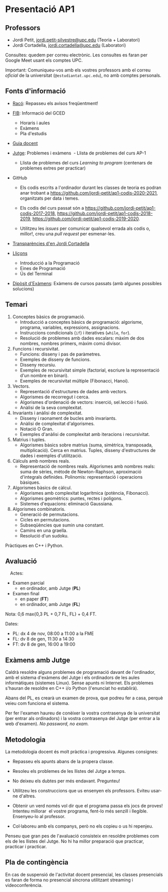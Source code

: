 # Presentació AP1

## Professors

- Jordi Petit, jordi.petit-silvestre@upc.edu (Teoria + Laboratori)
- Jordi Cortadella, jordi.cortadella@upc.edu (Laboratori)

Consultes: quedem per correu electrònic. Les consultes es faran per Google Meet
usant els comptes UPC.

Important: Comuniqueu-vos amb els vostres professors amb el correu *oficial* de la universitat (`@estudiantat.upc.edu`),
no amb comptes personals.


## Fonts d'informació

- [Racó](https://raco.fib.upc.edu): Repasseu els avisos freqüentment!

- [FIB](https://www.fib.upc.edu/ca/estudis/graus/grau-en-ciencia-i-enginyeria-de-dades): Informació del GCED
  - Horaris i aules
  - Exàmens
  - Pla d'estudis

- [Guia docent](https://www.fib.upc.edu/ca/estudis/graus/grau-en-ciencia-i-enginyeria-de-dades/pla-destudis/assignatures/AP1-GCED)

- [Jutge](https://jutge.org): Problemes i exàmens
  - Llista de problemes del curs AP-1
  - Llista de problemes del curs *Learning to program* (centenars de problemes extres per practicar)

- GitHub
  - Els codis escrits a l'ordinador durant les classes de teoria es podran anar trobant
    a https://github.com/jordi-petit/ap1-codis-2020-2021, organitzats per data i temes.

  - Els codis del curs passat són a
    https://github.com/jordi-petit/ap1-codis-2017-2018,
    https://github.com/jordi-petit/ap1-codis-2018-2019,
    https://github.com/jordi-petit/ap1-codis-2019-2020.

  - Utilitzeu les *issues* per comunicar qualsevol errada als codis o,
    millor!, creu una *pull request* per esmenar-les.

- [Transparències d'en Jordi Cortadella](https://www.cs.upc.edu/~jordicf/Teaching/FME/Informatica/index.html)

- [Lliçons](https://lliçons.jutge.org)

  - Introducció a la Programació
  - Eines de Programació
  - Ús del Terminal

- [Dipòsit d'Exàmens](https://examens.upc.edu/curs/270204/1280): Exàmens de cursos passats (amb algunes possibles solucions)


## Temari

1. Conceptes bàsics de programació.
   - Introducció a conceptes bàsics de programació: algorisme, programa, variables, expressions, assignacions.
   - Instruccions condicionals (`if`) i iteratives (`while`, `for`).
   - Resolució de problemes amb dades escalars: màxim de dos nombres, nombres primers, màxim comú divisor.
2. Funcions i recursivitat.
   - Funcions: disseny i pas de paràmetres.
   - Exemples de disseny de funcions.
   - Disseny recursiu.
   - Exemples de recursivitat simple (factorial, escriure la representació d'un nombre en binari).
   - Exemples de recursivitat múltiple (Fibonacci, Hanoi).
3. Vectors.
   - Representació d'estructures de dades amb vectors.
   - Algorismes de recorregut i cerca.
   - Algorismes d'ordenació de vectors: inserció, sel.lecció i fusió.
   - Anàlisi de la seva complexitat.
4.  Invariants i anàlisi de complexitat.
    - Disseny i raonament de bucles amb invariants.
    - Anàlisi de complexitat d'algorismes.
    - Notació O Gran.
    - Exemples d'anàlisi de complexitat amb iteracions i recursivitat.
5.  Matrius i tuples.
    - Algorismes bàsics sobre matrius (suma, simètrica, transposada, multiplicació). Cerca en matrius. Tuples, disseny d'estructures de dades i exemples d'utilització.
6.  Càlculs amb nombres reals.
    - Representació de nombres reals. Algorismes amb nombres reals: suma de sèries, mètode de Newton-Raphson, aproximació d'integrals definides. Polinomis: representació i operacions bàsiques.
7.  Algorismes bàsics de càlcul.
    - Algorismes amb complexitat logarítmica (potència, Fibonacci).
    - Algorismes geomètrics: puntes, rectes i poligons.
    - Sistemes d'equacions: eliminació Gaussiana.
8.  Algorismes combinatoris.
    - Generació de permutacions.
    - Cicles en permutacions.
    - Subseqüències que sumin una constant.
    - Camins en una graella.
    - Resolució d'un sudoku.

Pràctiques en C++ i Python.


## Avaluació
    
Actes:
  - Examen parcial
    - en ordinador, amb Jutge (**PL**)
  - Examen final
    - en paper (**FT**)
    - en ordinador, amb Jutge (**FL**)

Nota: 0,6 max{0,3 PL + 0,7 FL, FL} + 0,4 FT.

Dates:
  - PL: dx 4 de nov, 08:00 a 11:00 a la FME
  - FL: dv 8 de gen, 11:30 a 14:30
  - FT: dv 8 de gen, 16:00 a 19:00


## Exàmens amb Jutge

Caldrà resoldre alguns problemes de programació davant de l'ordinador, amb el
sistema d'exàmens del Jutge i els ordinadors de les aules informàtiques
(sistemes Linux). Sense apunts ni Internet. Els problemes s'hauran de resoldre
en C++ i/o Python (l'enunciat ho establirà).

Abans del PL, es crearà un examen de prova, que podreu fer a casa, perquè veieu
com funciona el sistema.

Per fer l'examen haureu de conèixer la vostra contrasenya de la universitat (per
entrar als ordinadors) i la vostra contrasenya del Jutge (per entrar a la web
d'examen). *No password, no exam.*


## Metodologia

La metodologia docent és molt pràctica i progressiva. Algunes consignes:

- Repasseu els apunts abans de la propera classe.

- Resoleu els problemes de les llistes del Jutge a temps.

- No deixeu els dubtes per més endavant. Pregunteu!

- Utilitzeu les construccions que us ensenyen els professors. Eviteu usar-ne d'altres.

- Obtenir un verd només vol dir que el programa passa els jocs de proves! Intenteu millorar
  el vostre programa, fent-lo més senzill i llegible. Ensenyeu-lo al professor.

- Col·laboreu amb els companys, però no els copieu o us hi repenjeu.  

Penseu que gran pes de l'avaluació consisteix en resoldre problemes com els de
les llistes del Jutge. No hi ha millor preparació que practicar, practicar i practicar.


## Pla de contingència

En cas de suspensió de l'activitat docent presencial, les classes presencials es faran de
forma no presencial síncrona utilitzant streaming i videoconferència.
